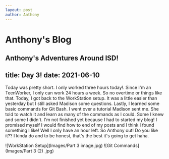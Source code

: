 ```yaml
---
layout: post
author: Anthony
---
```

# Anthony's Blog
Anthony's Adventures Around ISD!
---

title: Day 3!
date:  2021-06-10
---




Today was pretty short. I only worked three hours today!. Since I'm an TeenWorker, I only can work 24 hours a week. So no overtime or things like that. Today, I got back to the WorkStation setup. It was a little easier than yesterday but I still asked Madison some questions. Lastly, I learned some basic commands for Git Bash. I went over a tutorial Madison sent me. She told to watch it and learn as many of the commands as I could. Some I knew and some I didn't. I'm not finished yet because I had to started my blog! I promised myself I would find how to end of my posts and I think I found something I like! Well I only have an hour left. So Anthony out! Do you like it?? I kinda do and to be honest, that's the best it's going to get haha. 

![WorkStation Setup](Images/Part 3 image.jpg)
![Git Commands](Images/Part 3 (2) .jpg)